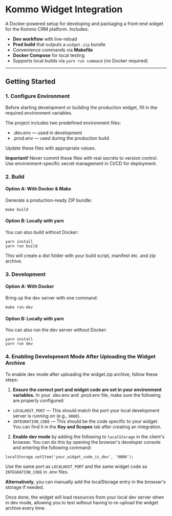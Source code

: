 # Kommo Widget Integration

A Docker-powered setup for developing and packaging a front-end widget for the Kommo CRM platform. Includes:

- **Dev workflow** with live-reload
- **Prod build** that outputs a `widget.zip` bundle
- Convenience commands via **Makefile**
- **Docker Compose** for local testing
- Supports local builds via `yarn run command` (no Docker required)

---

## Getting Started

### 1. Configure Environment

Before starting development or building the production widget, fill in the required environment variables.

The project includes two predefined environment files:

- .dev.env — used in development
- .prod.env — used during the production build

Update these files with appropriate values.

**Important!** Never commit these files with real secrets to version control. Use environment-specific secret management in CI/CD for deployment.

### 2. Build

#### Option A: With Docker & Make

Generate a production-ready ZIP bundle:

```
make build
```

#### Option B: Locally with yarn

You can also build without Docker:

```
yarn install
yarn run build
```

This will create a dist folder with your build script, manifest etc. and zip archive.

### 3. Development

#### Option A: With Docker

Bring up the dev server with one command:

```
make run-dev
```

#### Option B: Locally with yarn

You can also run the dev server without Docker:

```
yarn install
yarn run dev
```

### 4. Enabling Development Mode After Uploading the Widget Archive

To enable dev mode after uploading the widget.zip archive, follow these steps:

1. **Ensure the correct port and widget code are set in your environment variables.** In your .dev.env and .prod.env file, make sure the following are properly configured:

- `LOCALHOST_PORT` — This should match the port your local development server is running on (e.g., `9000`).
- `INTEGRATION_CODE` — This should be the code specific to your widget. You can find it in the **Key and Scopes** tab after creating an integration.

2. **Enable dev mode** by adding the following to `localStorage` in the client's browser. You can do this by opening the browser's developer console and entering the following command:

```
localStorage.setItem('your_widget_code_is_dev', '9000');
```

Use the same port as `LOCALHOST_PORT` and the same widget code as `INTEGRATION_CODE` in .env files.

**Alternatively**, you can manually add the localStorage entry in the browser's storage if needed.

Once done, the widget will load resources from your local dev server when in dev mode, allowing you to test without having to re-upload the widget archive every time.
